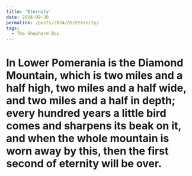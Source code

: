 ```yaml
---
title: 'Eternity'
date: 2024-09-30
permalink: /posts/2024/09/Eternity/
tags:
  - The Shepherd Boy
---
```


In Lower Pomerania is the Diamond Mountain, which is two miles and a half high, two miles and a half wide, and two miles and a half in depth; every hundred years a little bird comes and sharpens its beak on it, and when the whole mountain is worn away by this, then the first second of eternity will be over.
======


